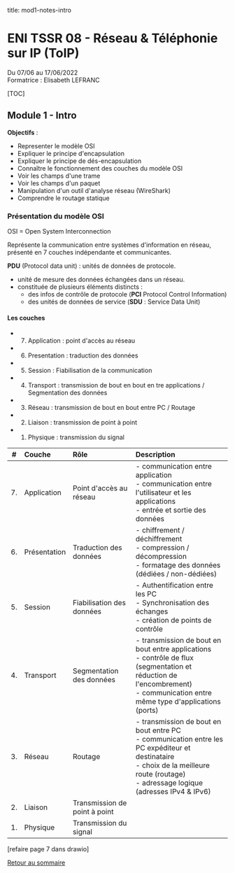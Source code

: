 title: mod1-notes-intro

# ENI TSSR 08 - Réseau & Téléphonie sur IP (ToIP)

Du 07/06 au 17/06/2022<br>
Formatrice : Elisabeth LEFRANC

<span id="toc"></span>

[TOC]


## Module 1 - Intro


**Objectifs** :

- Representer le modèle OSI
- Expliquer le principe d'encapsulation
- Expliquer le principe de dés-encapsulation
- Connaître le fonctionnement des couches du modèle OSI
- Voir les champs d'une trame
- Voir les champs d'un paquet
- Manipulation d'un outil d'analyse réseau (WireShark)
- Comprendre le routage statique

### Présentation du modèle OSI

OSI = Open System Interconnection

Représente la communication entre systèmes d'information en réseau, présenté en 7 couches indépendante et communicantes.

**PDU** (Protocol data unit) : unités de données de protocole.

- unité de mesure des données échangées dans un réseau.
- constituée de plusieurs éléments distincts :
	+ des infos de contrôle de protocole (**PCI** Protocol Control Information)
	+ des unités de données de service (**SDU** : Service Data Unit)


#### Les couches

- 7. Application : point d'accès au réseau
- 6. Presentation : traduction des données
- 5. Session : Fiabilisation de la communication
- 4. Transport : transmission de bout en bout en tre applications / Segmentation des données
- 3. Réseau : transmission de bout en bout entre PC / Routage
- 2. Liaison : transmission de point à point
- 1. Physique : transmission du signal

| #  | Couche       | Rôle | Description |
|:--:|:-------------|:-----------------------|:------------|
|7.| Application  | Point d'accès au réseau       | - communication entre application<br>- communication entre l'utilisateur et les applications<br>- entrée et sortie des données |
|6.| Présentation | Traduction des données        | - chiffrement / déchiffrement<br>- compression / décompression<br>- formatage des données (dédiées / non-dédiées) |
|5.| Session      | Fiabilisation des données     | - Authentification entre les PC<br>- Synchronisation des échanges<br>- création de points de contrôle |
|4.| Transport    | Segmentation des données      | - transmission de bout en bout entre applications<br>- contrôle de flux (segmentation et réduction de l'encombrement)<br>- communication entre même type d'applications (ports) |
|3.| Réseau       | Routage | - transmission de bout en bout entre PC<br>- communication entre les PC expéditeur et destinataire<br>- choix de la meilleure route (routage)<br>- adressage logique (adresses IPv4 &amp; IPv6)|  
|2.| Liaison      | Transmission de point à point | 
|1.| Physique     | Transmission du signal        |



[refaire page 7 dans drawio]

<a href="#toc">Retour au sommaire</a>

<link rel="stylesheet" href=".ressources/css/bootstrap.min.css">
<link rel="stylesheet" href=".ressources/css/style.css">

